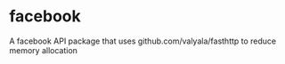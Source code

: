 # facebook
A facebook API package that uses github.com/valyala/fasthttp to reduce memory allocation
